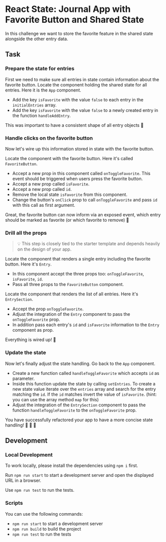 # React State: Journal App with Favorite Button and Shared State

In this challenge we want to store the favorite feature in the shared state alongside the other entry data.

## Task

### Prepare the state for entries

First we need to make sure all entries in state contain information about the favorite button. Locate the component holding the shared state for all entries. Here it is the `App` component.

- Add the key `isFavorite` with the value `false` to each entry in the `initialEntries` array.
- Add the key `isFavorite` with the value `false` to a newly created entry in the function `handleAddEntry`.

This was important to have a consistent shape of all entry objects 🚀

### Handle clicks on the favorite button

Now let's wire up this information stored in state with the favorite button.

Locate the component with the favorite button. Here it's called `FavoriteButton`.

- Accept a new prop in this component called `onToggleFavorite`. This event should be triggered when users press the favorite button.
- Accept a new prop called `isFavorite`.
- Accept a new prop called `id`.
- Remove the local state `isFavorite` from this component.
- Change the button's `onClick` prop to call `onToggleFavorite` and pass `id` with this call as first argument.

Great, the favorite button can now inform via an exposed event, which entry should be marked as favorite (or which favorite to remove) 🚀

### Drill all the props

> 💡 This step is closely tied to the starter template and depends heavily on the design of your app.

Locate the component that renders a single entry including the favorite button. Here it's `Entry`.

- In this component accept the three props too: `onToggleFavorite`, `isFavorite`, `id`.
- Pass all three props to the `FavoriteButton` component.

Locate the component that renders the list of all entries. Here it's `EntrySection`.

- Accept the prop `onToggleFavorite`.
- Adjust the integration of the `Entry` component to pass the `onToggleFavorite` prop.
- In addition pass each entry's `id` and `isFavorite` information to the `Entry` component as prop.

Everything is wired up! 🚀

### Update the state

Now let's finally adjust the state handling. Go back to the `App` component.

- Create a new function called `handleToggleFavorite` which accepts `id` as parameter.
- Inside this function update the state by calling `setEntries`. To create a new state value iterate over the `entries` array and search for the entry matching the `id`. If the `id` matches invert the value of `isFavorite`. (hint: you can use the array method `map` for this)
- Adjust the integration of the `EntrySection` component to pass the function `handleToggleFavorite` to the `onToggleFavorite` prop.

You have successfully refactored your app to have a more concise state handling! 🚀 🚀 🚀

## Development

### Local Development

To work locally, please install the dependencies using `npm i` first.

Run `npm run start` to start a development server and open the displayed URL in a browser.

Use `npm run test` to run the tests.



### Scripts

You can use the following commands:

- `npm run start` to start a development server
- `npm run build` to build the project
- `npm run test` to run the tests
